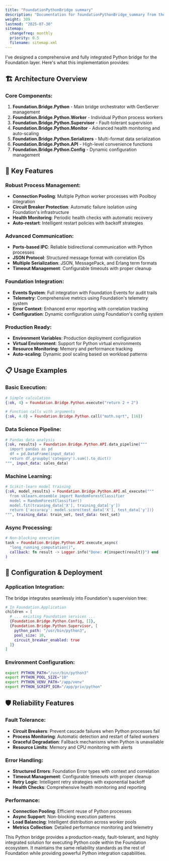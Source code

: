 ```yaml
---
title: "FoundationPythonBridge summary"
description: "Documentation for foundationPythonBridge_summary from the Foundation repository."
weight: 389
lastmod: "2025-07-30"
sitemap:
  changefreq: monthly
  priority: 0.5
  filename: sitemap.xml
---
```


I've designed a comprehensive and fully integrated Python bridge for the Foundation layer. Here's what this implementation provides:

## 🏗️ **Architecture Overview**

### **Core Components:**
1. **Foundation.Bridge.Python** - Main bridge orchestrator with GenServer management
2. **Foundation.Bridge.Python.Worker** - Individual Python process workers
3. **Foundation.Bridge.Python.Supervisor** - Fault-tolerant supervision
4. **Foundation.Bridge.Python.Monitor** - Advanced health monitoring and auto-scaling
5. **Foundation.Bridge.Python.Serializers** - Multi-format data serialization
6. **Foundation.Bridge.Python.API** - High-level convenience functions
7. **Foundation.Bridge.Python.Config** - Dynamic configuration management

## 🚀 **Key Features**

### **Robust Process Management:**
- **Connection Pooling**: Multiple Python worker processes with Poolboy integration
- **Circuit Breaker Protection**: Automatic failure isolation using Foundation's infrastructure
- **Health Monitoring**: Periodic health checks with automatic recovery
- **Auto-restart**: Intelligent restart policies with backoff strategies

### **Advanced Communication:**
- **Ports-based IPC**: Reliable bidirectional communication with Python processes
- **JSON Protocol**: Structured message format with correlation IDs
- **Multiple Serialization**: JSON, MessagePack, and Erlang term formats
- **Timeout Management**: Configurable timeouts with proper cleanup

### **Foundation Integration:**
- **Events System**: Full integration with Foundation Events for audit trails
- **Telemetry**: Comprehensive metrics using Foundation's telemetry system
- **Error Context**: Enhanced error reporting with correlation tracking
- **Configuration**: Dynamic configuration using Foundation's config system

### **Production Ready:**
- **Environment Variables**: Production deployment configuration
- **Virtual Environment**: Support for Python virtual environments  
- **Resource Monitoring**: Memory and performance tracking
- **Auto-scaling**: Dynamic pool scaling based on workload patterns

## 📋 **Usage Examples**

### **Basic Execution:**
```elixir
# Simple calculation
{:ok, 4} = Foundation.Bridge.Python.execute("return 2 + 2")

# Function calls with arguments
{:ok, 4.0} = Foundation.Bridge.Python.call("math.sqrt", [16])
```

### **Data Science Pipeline:**
```elixir
# Pandas data analysis
{:ok, results} = Foundation.Bridge.Python.API.data_pipeline("""
  import pandas as pd
  df = pd.DataFrame(input_data)
  return df.groupby('category').sum().to_dict()
""", input_data: sales_data)
```

### **Machine Learning:**
```elixir
# Scikit-learn model training
{:ok, model_results} = Foundation.Bridge.Python.API.ml_execute("""
  from sklearn.ensemble import RandomForestClassifier
  model = RandomForestClassifier()
  model.fit(training_data['X'], training_data['y'])
  return {'accuracy': model.score(test_data['X'], test_data['y'])}
""", training_data: train_set, test_data: test_set)
```

### **Async Processing:**
```elixir
# Non-blocking execution
task = Foundation.Bridge.Python.API.execute_async(
  "long_running_computation()",
  callback: fn result -> Logger.info("Done: #{inspect(result)}") end
)
```

## 🔧 **Configuration & Deployment**

### **Application Integration:**
The bridge integrates seamlessly into Foundation's supervision tree:

```elixir
# In Foundation.Application
children = [
  # ... existing Foundation services ...
  {Foundation.Bridge.Python.Config, []},
  {Foundation.Bridge.Python.Supervisor, [
    python_path: "/usr/bin/python3",
    pool_size: 10,
    circuit_breaker_enabled: true
  ]}
]
```

### **Environment Configuration:**
```bash
export PYTHON_PATH="/usr/bin/python3"
export PYTHON_POOL_SIZE="10"
export PYTHON_VENV_PATH="/app/venv"
export PYTHON_SCRIPT_DIR="/app/priv/python"
```

## 🛡️ **Reliability Features**

### **Fault Tolerance:**
- **Circuit Breakers**: Prevent cascade failures when Python processes fail
- **Process Monitoring**: Automatic detection and restart of failed workers
- **Graceful Degradation**: Fallback mechanisms when Python is unavailable
- **Resource Limits**: Memory and CPU monitoring with alerts

### **Error Handling:**
- **Structured Errors**: Foundation Error types with context and correlation
- **Timeout Management**: Configurable timeouts with proper cleanup
- **Retry Logic**: Intelligent retry strategies with exponential backoff
- **Health Checks**: Comprehensive health monitoring and reporting

### **Performance:**
- **Connection Pooling**: Efficient reuse of Python processes
- **Async Support**: Non-blocking execution patterns
- **Load Balancing**: Intelligent distribution across worker pools
- **Metrics Collection**: Detailed performance monitoring and telemetry

This Python bridge provides a production-ready, fault-tolerant, and highly integrated solution for executing Python code within the Foundation ecosystem. It maintains the same reliability standards as the rest of Foundation while providing powerful Python integration capabilities.
